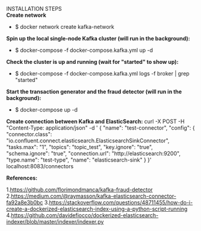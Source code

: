 INSTALLATION STEPS <br>
**Create network**
- $ docker network create kafka-network

**Spin up the local single-node Kafka cluster (will run in the background):**
- $ docker-compose -f docker-compose.kafka.yml up -d

**Check the cluster is up and running (wait for "started" to show up):**
- $ docker-compose -f docker-compose.kafka.yml logs -f broker | grep "started"

**Start the transaction generator and the fraud detector (will run in the background):**

- $ docker-compose up -d


**Create connection between Kafka and ElasticSearch:**
curl -X POST -H "Content-Type: application/json" -d '
{
  "name": "test-connector",
  "config": {
    "connector.class": "io.confluent.connect.elasticsearch.ElasticsearchSinkConnector",
    "tasks.max": "1",
    "topics": "topic_test",
    "key.ignore": "true",
    "schema.ignore": "true",
    "connection.url": "http://elasticsearch:9200",
    "type.name": "test-type",
    "name": "elasticsearch-sink"
  }
}' localhost:8083/connectors


**References:**

1.https://github.com/florimondmanca/kafka-fraud-detector
2.https://medium.com/@raymasson/kafka-elasticsearch-connector-fa92a8e3b0bc
3.https://stackoverflow.com/questions/48711455/how-do-i-create-a-dockerized-elasticsearch-index-using-a-python-script-running
4.https://github.com/davidefiocco/dockerized-elasticsearch-indexer/blob/master/indexer/indexer.py
